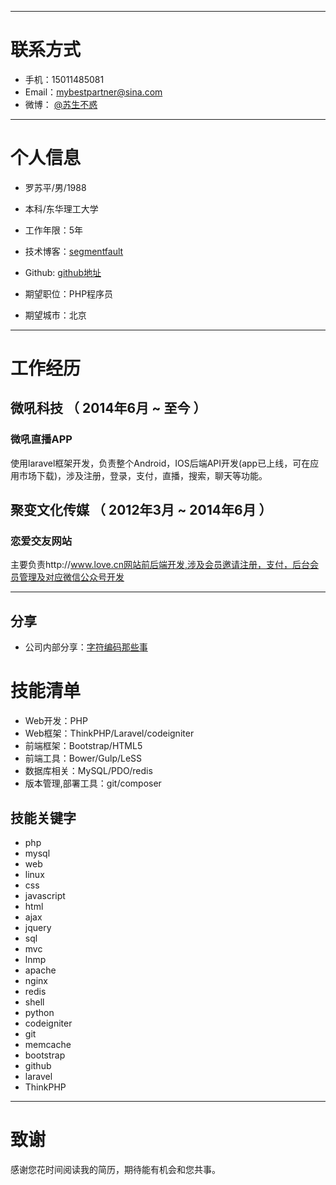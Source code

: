

---


# 联系方式


- 手机：15011485081
- Email：mybestpartner@sina.com
- 微博： [@苏生不惑](http://weibo.com/u/2717930601)

---

# 个人信息

 - 罗苏平/男/1988 
 - 本科/东华理工大学 
 - 工作年限：5年
 - 技术博客：[segmentfault](https://segmentfault.com/u/susheng/articles)
 - Github: [github地址](http://github.com/lovecn)

 - 期望职位：PHP程序员
 - 期望城市：北京

---

# 工作经历


## 微吼科技 （ 2014年6月 ~ 至今 ）

### 微吼直播APP 

使用laravel框架开发，负责整个Android，IOS后端API开发(app已上线，可在应用市场下载)，涉及注册，登录，支付，直播，搜索，聊天等功能。

 
## 聚变文化传媒 （ 2012年3月 ~ 2014年6月 ）

### 恋爱交友网站 
主要负责http://www.love.cn网站前后端开发,涉及会员邀请注册，支付，后台会员管理及对应微信公众号开发


---


## 分享

  - 公司内部分享：[字符编码那些事](http://lovecn.github.io/unicode.html)

# 技能清单

- Web开发：PHP
- Web框架：ThinkPHP/Laravel/codeigniter
- 前端框架：Bootstrap/HTML5
- 前端工具：Bower/Gulp/LeSS
- 数据库相关：MySQL/PDO/redis
- 版本管理,部署工具：git/composer

## 技能关键字


- php
- mysql
- web
- linux
- css
- javascript
- html
- ajax
- jquery
- sql
- mvc
- lnmp
- apache
- nginx
- redis
- shell
- python
- codeigniter
- git
- memcache
- bootstrap
- github
- laravel
- ThinkPHP



---

# 致谢
感谢您花时间阅读我的简历，期待能有机会和您共事。
